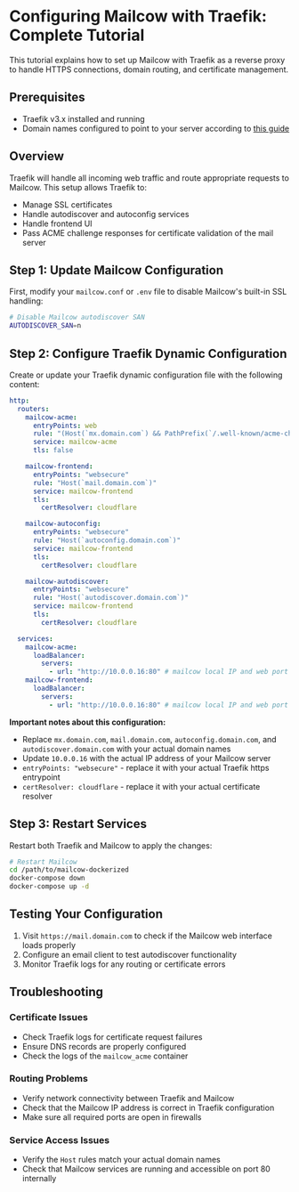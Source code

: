 # Configuring Mailcow with Traefik: Complete Tutorial

This tutorial explains how to set up Mailcow with Traefik as a reverse proxy to handle HTTPS connections, domain routing, and certificate management.

## Prerequisites

- Traefik v3.x installed and running
- Domain names configured to point to your server according to [this guide](https://docs.mailcow.email/getstarted/prerequisite-dns/)

## Overview

Traefik will handle all incoming web traffic and route appropriate requests to Mailcow. This setup allows Traefik to:

- Manage SSL certificates
- Handle autodiscover and autoconfig services
- Handle frontend UI
- Pass ACME challenge responses for certificate validation of the mail server

## Step 1: Update Mailcow Configuration

First, modify your `mailcow.conf` or `.env` file to disable Mailcow's built-in SSL handling:

```bash
# Disable Mailcow autodiscover SAN
AUTODISCOVER_SAN=n
```

## Step 2: Configure Traefik Dynamic Configuration

Create or update your Traefik dynamic configuration file with the following content:

```yaml
http:
  routers:
    mailcow-acme:
      entryPoints: web
      rule: "(Host(`mx.domain.com`) && PathPrefix(`/.well-known/acme-challenge/`))" # "Host" should be equal to your `MAILCOW_HOSTNAME` 
      service: mailcow-acme
      tls: false

    mailcow-frontend:
      entryPoints: "websecure"
      rule: "Host(`mail.domain.com`)"
      service: mailcow-frontend
      tls:
        certResolver: cloudflare

    mailcow-autoconfig:
      entryPoints: "websecure"
      rule: "Host(`autoconfig.domain.com`)" 
      service: mailcow-frontend
      tls:
        certResolver: cloudflare

    mailcow-autodiscover:
      entryPoints: "websecure"
      rule: "Host(`autodiscover.domain.com`)"
      service: mailcow-frontend
      tls:
        certResolver: cloudflare

  services:
    mailcow-acme:
      loadBalancer:
        servers:
          - url: "http://10.0.0.16:80" # mailcow local IP and web port
    mailcow-frontend:
      loadBalancer:
        servers:
          - url: "http://10.0.0.16:80" # mailcow local IP and web port
```

**Important notes about this configuration:**
 
- Replace `mx.domain.com`, `mail.domain.com`, `autoconfig.domain.com`, and `autodiscover.domain.com` with your actual domain names
- Update `10.0.0.16` with the actual IP address of your Mailcow server
- `entryPoints: "websecure"` - replace it with your actual Traefik https entrypoint
- `certResolver: cloudflare` - replace it with your actual certificate resolver


## Step 3: Restart Services

Restart both Traefik and Mailcow to apply the changes:

```bash
# Restart Mailcow
cd /path/to/mailcow-dockerized
docker-compose down
docker-compose up -d
```

## Testing Your Configuration

1. Visit `https://mail.domain.com` to check if the Mailcow web interface loads properly
2. Configure an email client to test autodiscover functionality
3. Monitor Traefik logs for any routing or certificate errors

## Troubleshooting

### Certificate Issues
- Check Traefik logs for certificate request failures
- Ensure DNS records are properly configured
- Check the logs of the `mailcow_acme` container

### Routing Problems
- Verify network connectivity between Traefik and Mailcow
- Check that the Mailcow IP address is correct in Traefik configuration
- Make sure all required ports are open in firewalls

### Service Access Issues
- Verify the `Host` rules match your actual domain names
- Check that Mailcow services are running and accessible on port 80 internally
